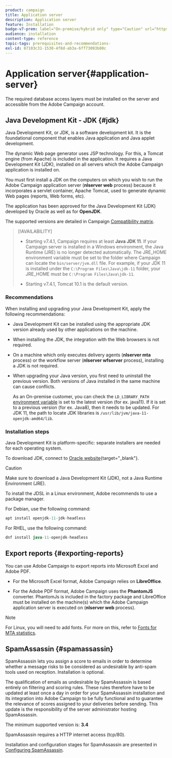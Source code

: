 ```yaml
---
product: campaign
title: Application server
description: Application server
feature: Installation
badge-v7-prem: label="On-premise/hybrid only" type="Caution" url="https://experienceleague.adobe.com/docs/campaign-classic/using/installing-campaign-classic/architecture-and-hosting-models/hosting-models-lp/hosting-models.html" tooltip="Applies to on-premise and hybrid deployments only"
audience: installation
content-type: reference
topic-tags: prerequisites-and-recommendations-
exl-id: 87103c31-1530-4f8d-ab3a-6ff73093b80c
---
```

# Application server{#application-server}

The required database access layers must be installed on the server and accessible from the Adobe Campaign account.

## Java Development Kit - JDK {#jdk}

Java Development Kit, or JDK, is a software development kit. It is the foundational component that enables Java application and Java applet development. 

The dynamic Web page generator uses JSP technology. For this, a Tomcat engine (from Apache) is included in the application. It requires a Java Development Kit (JDK), installed on all servers which the Adobe Campaign application is installed on.

You must first install a JDK on the computers on which you wish to run the Adobe Campaign application server (**nlserver web** process) because it incorporates a servlet container, Apache Tomcat, used to generate dynamic Web pages (reports, Web forms, etc).

The application has been approved for the Java Development Kit (JDK) developed by Oracle as well as for **OpenJDK**.

The supported versions are detailed in Campaign [Compatibility matrix](../../rn/using/compatibility-matrix.md).


>[!AVAILABILITY]
>
>* Starting v7.4.1, Campaign requires at least **Java JDK 11**. If your Campaign server is installed in a Windows environment, the Java Runtime (JRE) is no longer detected automatically. The JRE_HOME environment variable must be set to the folder where Campaign can locate the `bin/server/jvm.dll` file. For example, if your JDK 11 is installed under the `C:\Program Files\Java\jdk-11` folder, your JRE_HOME must be `C:\Program Files\Java\jdk-11`.
>
>* Starting v7.4.1, Tomcat 10.1 is the default version.
>

### Recommendations

When installing and upgrading your Java Development Kit, apply the following recommendations:

* Java Development Kit can be installed using the appropriate JDK version already used by other applications on the machine.

* When installing the JDK, the integration with the Web browsers is not required.  

* On a machine which only executes delivery agents (**nlserver mta** process) or the workflow server (**nlserver wfserver** process), installing a JDK is not required.

* When upgrading your Java version, you first need to uninstall the previous version. Both versions of Java installed in the same machine can cause conflicts.
    
    As an On-premise customer, you can check the `LD_LIBRARY_PATH` [environment variable](installing-packages-with-linux.md#environment-variables) is set to the latest version (for ex. java11). If it is set to a previous version (for ex. Java8), then it needs to be updated. For JDK 11, the path to locate JDK libraries is `/usr/lib/jvm/java-11-openjdk-amd64/lib`.


### Installation steps

Java Development Kit is platform-specific: separate installers are needed for each operating system.

To download JDK, connect to [Oracle website](https://www.oracle.com/technetwork/java/javase/downloads/index.html){target="_blank"}.

>[!CAUTION]
>
> Make sure to download a Java Development Kit (JDK), not a Java Runtime Environment (JRE).


To install the JDSL in a Linux environment, Adobe recommends to use a package manager.

For Debian, use the following command:

```sql
apt install openjdk-11-jdk-headless
```

For RHEL, use the following command:

```sql
dnf install java-11-openjdk-headless
```

## Export reports {#exporting-reports}

You can use Adobe Campaign to export reports into Microsoft Excel and Adobe PDF. 

* For the Microsoft Excel format, Adobe Campaign relies on **LibreOffice**. 

* For the Adobe PDF format, Adobe Campaign uses the **PhantomJS** converter. PhantomJs is included in the factory package and LibreOffice must be installed on the machine(s) which the Adobe Campaign application server is executed on (**nlserver web** process).

>[!NOTE]
>
>For Linux, you will need to add fonts. For more on this, refer to [Fonts for MTA statistics](../../installation/using/prerequisites-of-campaign-installation-in-linux.md#fonts-for-mta-statistics).

## SpamAssassin {#spamassassin}

SpamAssassin lets you assign a score to emails in order to determine whether a message risks to be considered as undesirable by anti-spam tools used on reception. Installation is optional.

The qualification of emails as undesirable by SpamAssassin is based entirely on filtering and scoring rules. These rules therefore have to be updated at least once a day in order for your SpamAssassin installation and its integration into Adobe Campaign to be fully functional and to guarantee the relevance of scores assigned to your deliveries before sending. This update is the responsibility of the server administrator hosting SpamAssassin.

The minimum supported version is: **3.4**

SpamAssassin requires a HTTP internet access (tcp/80).

Installation and configuration stages for SpamAssassin are presented in [Configuring SpamAssassin](../../installation/using/configuring-spamassassin.md).
